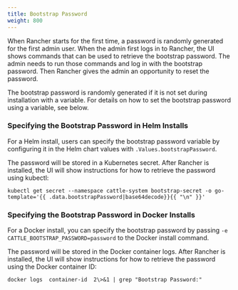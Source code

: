 ```yaml
---
title: Bootstrap Password
weight: 800
---
```


When Rancher starts for the first time, a password is randomly generated for the first admin user. When the admin first logs in to Rancher, the UI shows commands that can be used to retrieve the bootstrap password. The admin needs to run those commands and log in with the bootstrap password. Then Rancher gives the admin an opportunity to reset the password.

The bootstrap password is randomly generated if it is not set during installation with a variable. For details on how to set the bootstrap password using a variable, see below.

### Specifying the Bootstrap Password in Helm Installs

For a Helm install, users can specify the bootstrap password variable by configuring it in the Helm chart values with `.Values.bootstrapPassword`.

The password will be stored in a Kubernetes secret. After Rancher is installed, the UI will show instructions for how to retrieve the password using kubectl:

```
kubectl get secret --namespace cattle-system bootstrap-secret -o go-template='{{ .data.bootstrapPassword|base64decode}}{{ "\n" }}'
```

### Specifying the Bootstrap Password in Docker Installs

For a Docker install, you can specify the bootstrap password by passing `-e CATTLE_BOOTSTRAP_PASSWORD=password` to the Docker install command.

The password will be stored in the Docker container logs. After Rancher is installed, the UI will show instructions for how to retrieve the password using the Docker container ID:

```
docker logs  container-id  2\>&1 | grep "Bootstrap Password:"
```